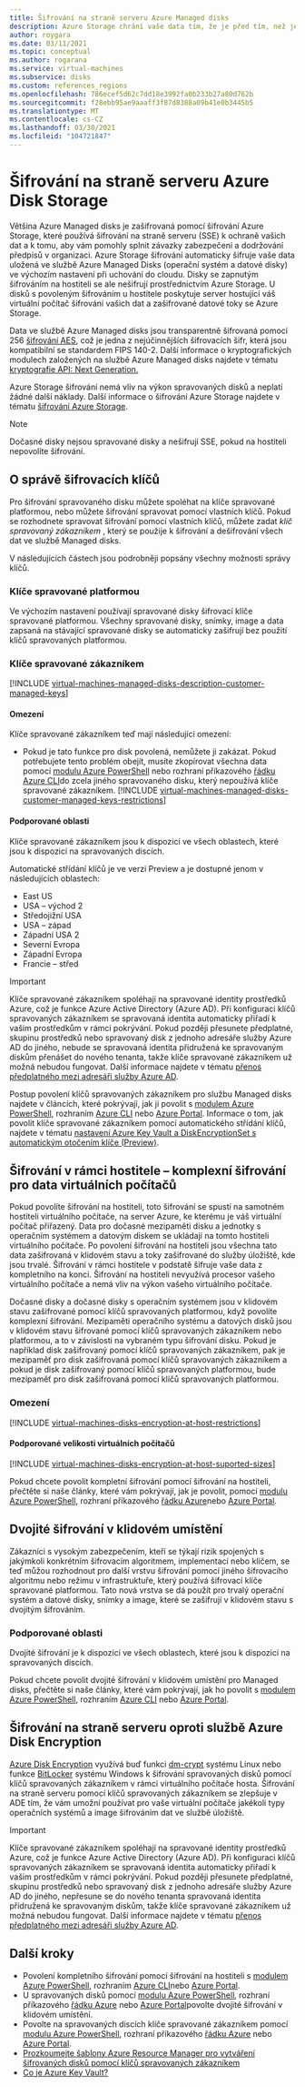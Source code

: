 ```yaml
---
title: Šifrování na straně serveru Azure Managed disks
description: Azure Storage chrání vaše data tím, že je před tím, než je zachová v clusterech úložiště, v klidovém prostředí. Pomocí klíčů spravovaných zákazníkem můžete spravovat šifrování pomocí vlastních klíčů, nebo můžete spoléhat na klíče spravované Microsoftem pro šifrování svých spravovaných disků.
author: roygara
ms.date: 03/11/2021
ms.topic: conceptual
ms.author: rogarana
ms.service: virtual-machines
ms.subservice: disks
ms.custom: references_regions
ms.openlocfilehash: 786ecef5d62c7dd18e3992fa0b233b27a80d762b
ms.sourcegitcommit: f28ebb95ae9aaaff3f87d8388a09b41e0b3445b5
ms.translationtype: MT
ms.contentlocale: cs-CZ
ms.lasthandoff: 03/30/2021
ms.locfileid: "104721847"
---
```

# <a name="server-side-encryption-of-azure-disk-storage"></a>Šifrování na straně serveru Azure Disk Storage

Většina Azure Managed disks je zašifrovaná pomocí šifrování Azure Storage, které používá šifrování na straně serveru (SSE) k ochraně vašich dat a k tomu, aby vám pomohly splnit závazky zabezpečení a dodržování předpisů v organizaci. Azure Storage šifrování automaticky šifruje vaše data uložená ve službě Azure Managed Disks (operační systém a datové disky) ve výchozím nastavení při uchování do cloudu. Disky se zapnutým šifrováním na hostiteli se ale nešifrují prostřednictvím Azure Storage. U disků s povoleným šifrováním u hostitele poskytuje server hostující váš virtuální počítač šifrování vašich dat a zašifrované datové toky se Azure Storage.

Data ve službě Azure Managed disks jsou transparentně šifrovaná pomocí 256 [šifrování AES](https://en.wikipedia.org/wiki/Advanced_Encryption_Standard), což je jedna z nejúčinnějších šifrovacích šifr, která jsou kompatibilní se standardem FIPS 140-2. Další informace o kryptografických modulech založených na službě Azure Managed disks najdete v tématu [kryptografie API: Next Generation.](/windows/desktop/seccng/cng-portal)

Azure Storage šifrování nemá vliv na výkon spravovaných disků a neplatí žádné další náklady. Další informace o šifrování Azure Storage najdete v tématu [šifrování Azure Storage](/azure/storage/common/storage-service-encryption).

> [!NOTE]
> Dočasné disky nejsou spravované disky a nešifrují SSE, pokud na hostiteli nepovolíte šifrování.

## <a name="about-encryption-key-management"></a>O správě šifrovacích klíčů

Pro šifrování spravovaného disku můžete spoléhat na klíče spravované platformou, nebo můžete šifrování spravovat pomocí vlastních klíčů. Pokud se rozhodnete spravovat šifrování pomocí vlastních klíčů, můžete zadat *klíč spravovaný zákazníkem* , který se použije k šifrování a dešifrování všech dat ve službě Managed disks. 

V následujících částech jsou podrobněji popsány všechny možnosti správy klíčů.

### <a name="platform-managed-keys"></a>Klíče spravované platformou

Ve výchozím nastavení používají spravované disky šifrovací klíče spravované platformou. Všechny spravované disky, snímky, image a data zapsaná na stávající spravované disky se automaticky zašifrují bez použití klíčů spravovaných platformou.

### <a name="customer-managed-keys"></a>Klíče spravované zákazníkem

[!INCLUDE [virtual-machines-managed-disks-description-customer-managed-keys](../../includes/virtual-machines-managed-disks-description-customer-managed-keys.md)]

#### <a name="restrictions"></a>Omezení

Klíče spravované zákazníkem teď mají následující omezení:

- Pokud je tato funkce pro disk povolená, nemůžete ji zakázat.
    Pokud potřebujete tento problém obejít, musíte zkopírovat všechna data pomocí [modulu Azure PowerShell](windows/disks-upload-vhd-to-managed-disk-powershell.md#copy-a-managed-disk) nebo rozhraní příkazového [řádku Azure CLI](linux/disks-upload-vhd-to-managed-disk-cli.md#copy-a-managed-disk)do zcela jiného spravovaného disku, který nepoužívá klíče spravované zákazníkem.
[!INCLUDE [virtual-machines-managed-disks-customer-managed-keys-restrictions](../../includes/virtual-machines-managed-disks-customer-managed-keys-restrictions.md)]

#### <a name="supported-regions"></a>Podporované oblasti

Klíče spravované zákazníkem jsou k dispozici ve všech oblastech, které jsou k dispozici na spravovaných discích.

Automatické střídání klíčů je ve verzi Preview a je dostupné jenom v následujících oblastech:

- East US
- USA – východ 2
- Středojižní USA
- USA – západ
- Západní USA 2
- Severní Evropa
- Západní Evropa
- Francie – střed

> [!IMPORTANT]
> Klíče spravované zákazníkem spoléhají na spravované identity prostředků Azure, což je funkce Azure Active Directory (Azure AD). Při konfiguraci klíčů spravovaných zákazníkem se spravovaná identita automaticky přiřadí k vašim prostředkům v rámci pokrývání. Pokud později přesunete předplatné, skupinu prostředků nebo spravovaný disk z jednoho adresáře služby Azure AD do jiného, nebude se spravovaná identita přidružená ke spravovaným diskům přenášet do nového tenanta, takže klíče spravované zákazníkem už možná nebudou fungovat. Další informace najdete v tématu [přenos předplatného mezi adresáři služby Azure AD](../active-directory/managed-identities-azure-resources/known-issues.md#transferring-a-subscription-between-azure-ad-directories).

Postup povolení klíčů spravovaných zákazníkem pro službu Managed disks najdete v článcích, které pokrývají, jak ji povolit s [modulem Azure PowerShell](windows/disks-enable-customer-managed-keys-powershell.md), rozhraním [Azure CLI](linux/disks-enable-customer-managed-keys-cli.md) nebo [Azure Portal](disks-enable-customer-managed-keys-portal.md). Informace o tom, jak povolit klíče spravované zákazníkem pomocí automatického střídání klíčů, najdete v tématu [nastavení Azure Key Vault a DiskEncryptionSet s automatickým otočením klíče (Preview)](windows/disks-enable-customer-managed-keys-powershell.md#set-up-an-azure-key-vault-and-diskencryptionset-with-automatic-key-rotation-preview).

## <a name="encryption-at-host---end-to-end-encryption-for-your-vm-data"></a>Šifrování v rámci hostitele – komplexní šifrování pro data virtuálních počítačů

Pokud povolíte šifrování na hostiteli, toto šifrování se spustí na samotném hostiteli virtuálního počítače, na server Azure, ke kterému je váš virtuální počítač přiřazený. Data pro dočasné mezipaměti disku a jednotky s operačním systémem a datovým diskem se ukládají na tomto hostiteli virtuálního počítače. Po povolení šifrování na hostiteli jsou všechna tato data zašifrovaná v klidovém stavu a toky zašifrované do služby úložiště, kde jsou trvalé. Šifrování v rámci hostitele v podstatě šifruje vaše data z kompletního na konci. Šifrování na hostiteli nevyužívá procesor vašeho virtuálního počítače a nemá vliv na výkon vašeho virtuálního počítače. 

Dočasné disky a dočasné disky s operačním systémem jsou v klidovém stavu zašifrované pomocí klíčů spravovaných platformou, když povolíte komplexní šifrování. Mezipaměti operačního systému a datových disků jsou v klidovém stavu šifrované pomocí klíčů spravovaných zákazníkem nebo platformou, a to v závislosti na vybraném typu šifrování disku. Pokud je například disk zašifrovaný pomocí klíčů spravovaných zákazníkem, pak je mezipaměť pro disk zašifrovaná pomocí klíčů spravovaných zákazníkem a pokud je disk zašifrovaný pomocí klíčů spravovaných platformou, bude mezipaměť pro disk zašifrovaná pomocí klíčů spravovaných platformou.

### <a name="restrictions"></a>Omezení

[!INCLUDE [virtual-machines-disks-encryption-at-host-restrictions](../../includes/virtual-machines-disks-encryption-at-host-restrictions.md)]

#### <a name="supported-vm-sizes"></a>Podporované velikosti virtuálních počítačů

[!INCLUDE [virtual-machines-disks-encryption-at-host-suported-sizes](../../includes/virtual-machines-disks-encryption-at-host-suported-sizes.md)]

Pokud chcete povolit kompletní šifrování pomocí šifrování na hostiteli, přečtěte si naše články, které vám pokrývají, jak je povolit, pomocí [modulu Azure PowerShell](windows/disks-enable-host-based-encryption-powershell.md), rozhraní příkazového [řádku Azure](linux/disks-enable-host-based-encryption-cli.md)nebo [Azure Portal](disks-enable-host-based-encryption-portal.md).

## <a name="double-encryption-at-rest"></a>Dvojité šifrování v klidovém umístění

Zákazníci s vysokým zabezpečením, kteří se týkají rizik spojených s jakýmkoli konkrétním šifrovacím algoritmem, implementací nebo klíčem, se teď můžou rozhodnout pro další vrstvu šifrování pomocí jiného šifrovacího algoritmu nebo režimu v infrastruktuře, který používá šifrovací klíče spravované platformou. Tato nová vrstva se dá použít pro trvalý operační systém a datové disky, snímky a image, které se zašifrují v klidovém stavu s dvojitým šifrováním.

### <a name="supported-regions"></a>Podporované oblasti

Dvojité šifrování je k dispozici ve všech oblastech, které jsou k dispozici na spravovaných discích.

Pokud chcete povolit dvojité šifrování v klidovém umístění pro Managed disks, přečtěte si naše články, které vám pokrývají, jak ho povolit s [modulem Azure PowerShell](windows/disks-enable-double-encryption-at-rest-powershell.md), rozhraním [Azure CLI](linux/disks-enable-double-encryption-at-rest-cli.md) nebo [Azure Portal](disks-enable-double-encryption-at-rest-portal.md).

## <a name="server-side-encryption-versus-azure-disk-encryption"></a>Šifrování na straně serveru oproti službě Azure Disk Encryption

[Azure Disk Encryption](../security/fundamentals/azure-disk-encryption-vms-vmss.md) využívá buď funkci [dm-crypt](https://en.wikipedia.org/wiki/Dm-crypt) systému Linux nebo funkce [BitLocker](/windows/security/information-protection/bitlocker/bitlocker-overview) systému Windows k šifrování spravovaných disků pomocí klíčů spravovaných zákazníkem v rámci virtuálního počítače hosta.  Šifrování na straně serveru pomocí klíčů spravovaných zákazníkem se zlepšuje v ADE tím, že vám umožní používat pro vaše virtuální počítače jakékoli typy operačních systémů a image šifrováním dat ve službě úložiště.
> [!IMPORTANT]
> Klíče spravované zákazníkem spoléhají na spravované identity prostředků Azure, což je funkce Azure Active Directory (Azure AD). Při konfiguraci klíčů spravovaných zákazníkem se spravovaná identita automaticky přiřadí k vašim prostředkům v rámci pokrývání. Pokud později přesunete předplatné, skupinu prostředků nebo spravovaný disk z jednoho adresáře služby Azure AD do jiného, nepřesune se do nového tenanta spravovaná identita přidružená ke spravovaným diskům, takže klíče spravované zákazníkem už možná nebudou fungovat. Další informace najdete v tématu [přenos předplatného mezi adresáři služby Azure AD](../active-directory/managed-identities-azure-resources/known-issues.md#transferring-a-subscription-between-azure-ad-directories).

## <a name="next-steps"></a>Další kroky

- Povolení kompletního šifrování pomocí šifrování na hostiteli s [modulem Azure PowerShell](windows/disks-enable-host-based-encryption-powershell.md), rozhraním [Azure CLI](linux/disks-enable-host-based-encryption-cli.md)nebo [Azure Portal](disks-enable-host-based-encryption-portal.md).
- U spravovaných disků pomocí [modulu Azure PowerShell](windows/disks-enable-double-encryption-at-rest-powershell.md), rozhraní příkazového [řádku Azure](linux/disks-enable-double-encryption-at-rest-cli.md) nebo [Azure Portal](disks-enable-double-encryption-at-rest-portal.md)povolte dvojité šifrování v klidovém umístění.
- Povolte na spravovaných discích klíče spravované zákazníkem pomocí [modulu Azure PowerShell](windows/disks-enable-customer-managed-keys-powershell.md), rozhraní příkazového [řádku Azure](linux/disks-enable-customer-managed-keys-cli.md) nebo [Azure Portal](disks-enable-customer-managed-keys-portal.md).
- [Prozkoumejte šablony Azure Resource Manager pro vytváření šifrovaných disků pomocí klíčů spravovaných zákazníkem](https://github.com/ramankumarlive/manageddiskscmkpreview)
- [Co je Azure Key Vault?](../key-vault/general/overview.md)

